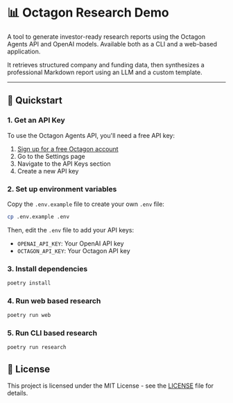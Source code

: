 # 📊 Octagon Research Demo

A tool to generate investor-ready research reports using the Octagon Agents API and OpenAI models. Available both as a CLI and a web-based application.

It retrieves structured company and funding data, then synthesizes a professional Markdown report using an LLM and a custom template.

---

## 🚀 Quickstart


### 1. Get an API Key

To use the Octagon Agents API, you'll need a free API key:

1. [Sign up for a free Octagon account](https://app.octagonai.co/signup)
2. Go to the Settings page
3. Navigate to the API Keys section
4. Create a new API key

### 2. Set up environment variables
Copy the `.env.example` file to create your own `.env` file:
```bash
cp .env.example .env
```

Then, edit the `.env` file to add your API keys:
- `OPENAI_API_KEY`: Your OpenAI API key
- `OCTAGON_API_KEY`: Your Octagon API key

### 3. Install dependencies
```bash
poetry install
```

### 4. Run web based research
```bash
poetry run web
```


### 5. Run CLI based research
```bash
poetry run research
```

## 📄 License

This project is licensed under the MIT License - see the [LICENSE](LICENSE) file for details.